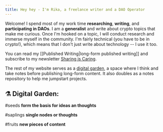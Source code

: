 ```yaml
---
title: Hey hey - I'm Rika, a freelance writer and a DAO Operator
---
```

Welcome! I spend most of my work time **researching**, **writing**, and **participating in DAOs**. I am a **generalist** and write about crypto topics that  make me curious. Once I'm hooked on a topic, I will conduct research and immerse myself in the community. I'm fairly technical (you have to be in crypto!), which means that I don't just write about technology -- I use it too. 

You can read my [[Published Writing|long-form published writing]] and subscribe to my newsletter [Sharing is Caring](https://www.newsletter.rikagoldberg.com/).

The rest of my website serves as a [digital garden](https://jzhao.xyz/posts/networked-thought), a space where I think and take notes before publishing long-form content. It also doubles as a notes repository to help me jumpstart projects. 

## ⚗️ Digital Garden:

#seeds     **form the basis for ideas an thoughts**

#saplings  **single nodes or thoughts**

#fruits      **new pieces of content**



